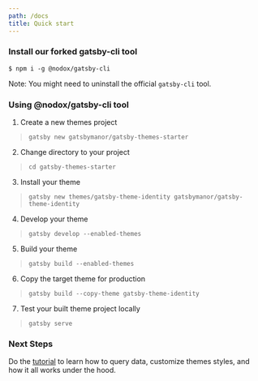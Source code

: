 ```yaml
---
path: /docs
title: Quick start
---
```


### Install our forked gatsby-cli tool
`$ npm i -g @nodox/gatsby-cli`

Note: You might need to uninstall the official `gatsby-cli` tool.

### Using @nodox/gatsby-cli tool

1. Create a new themes project
  > `gatsby new gatsbymanor/gatsby-themes-starter`

2. Change directory to your project
  > `cd gatsby-themes-starter`

3. Install your theme
  > `gatsby new themes/gatsby-theme-identity gatsbymanor/gatsby-theme-identity`

4. Develop your theme
  > `gatsby develop --enabled-themes`

5. Build your theme
  > `gatsby build --enabled-themes`

6. Copy the target theme for production
  > `gatsby build --copy-theme gatsby-theme-identity`

7. Test your built theme project locally
  > `gatsby serve`

### Next Steps
Do the [tutorial](/tutorial/part-zero) to learn how to query data, customize themes styles,
and how it all works under the hood.
